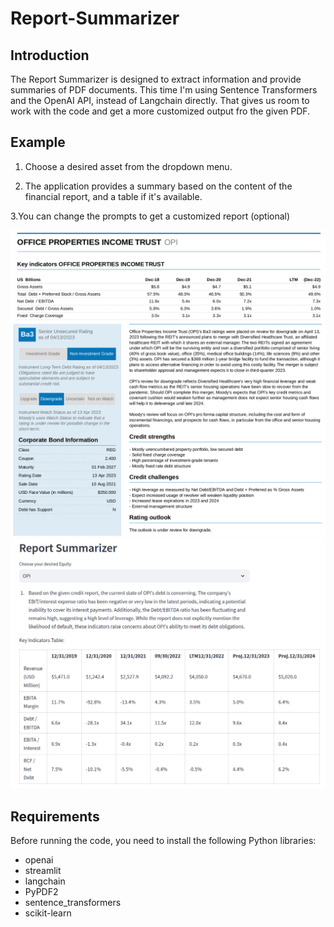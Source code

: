 # Report-Summarizer

## Introduction

The Report Summarizer is designed to extract information and provide summaries of PDF documents. This time I'm using Sentence Transformers and the OpenAI API, instead of Langchain directly. That gives us room to work with the code and get a more customized output fro the given PDF.       

## Example

1. Choose a desired asset from the dropdown menu.

2. The application provides a summary based on the content of the financial report, and a table if it's available.

3.You can change the prompts to get a customized report (optional) 


![image](https://github.com/acbouzas/Report-Summarizer/blob/main/images/Screenshot%20from%202023-09-18%2011-17-43.png)
![image](https://github.com/acbouzas/Report-Summarizer/blob/main/images/Screenshot%20from%202023-09-18%2011-18-35.png)
![image](https://github.com/acbouzas/Report-Summarizer/blob/main/images/Screenshot%20from%202023-09-18%2011-12-38.png)

## Requirements

Before running the code, you need to install the following Python libraries:

- openai
- streamlit
- langchain
- PyPDF2
- sentence_transformers
- scikit-learn



